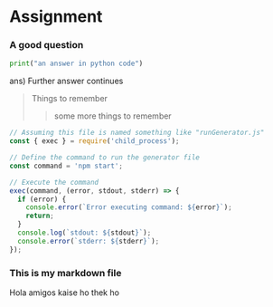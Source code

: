 # Assignment
### A good question

```python
print("an answer in python code")
```
ans) Further answer continues

> Things to remember
>> some more things to remember

```js
// Assuming this file is named something like "runGenerator.js"
const { exec } = require('child_process');

// Define the command to run the generator file
const command = 'npm start';

// Execute the command
exec(command, (error, stdout, stderr) => {
  if (error) {
    console.error(`Error executing command: ${error}`);
    return;
  }
  console.log(`stdout: ${stdout}`);
  console.error(`stderr: ${stderr}`);
});
```
### This is my markdown file
Hola amigos kaise ho thek ho
